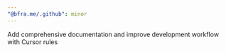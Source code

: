 ```yaml
---
"@bfra.me/.github": minor
---
```


Add comprehensive documentation and improve development workflow with Cursor rules

